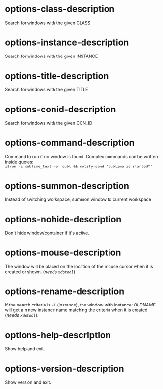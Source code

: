 # options-class-description
Search for windows with the given CLASS

# options-instance-description
Search for windows with the given INSTANCE

# options-title-description
Search for windows with the given TITLE

# options-conid-description
Search for windows with the given CON_ID

# options-command-description
Command to run if no window is found.
Complex commands can be written inside quotes:  
`i3run -i sublime_text -e 'subl && notify-send "sublime is started"'`

# options-summon-description
Instead of switching workspace,
summon window to current workspace

# options-nohide-description
Don't hide window/container if it's active.

# options-mouse-description
The window will be placed on the location of the mouse cursor when it is created or shown. (*needs `xdotool`*)  

# options-rename-description
If the search criteria is `-i` (instance), the window with instance: *OLDNAME* will get a n new instance name matching the criteria when it is created (*needs `xdotool`*).

# options-help-description
Show help and exit.

# options-version-description
Show version and exit.
